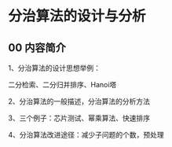 # 分治算法的设计与分析

## 00 内容简介

1、分治算法的设计思想举例：

二分检索、二分归并排序、Hanoi塔

2、分治算法的一般描述，分治算法的分析方法

3、三个例子：芯片测试、幂乘算法、快速排序

4、分治算法改进途径：减少子问题的个数，预处理

